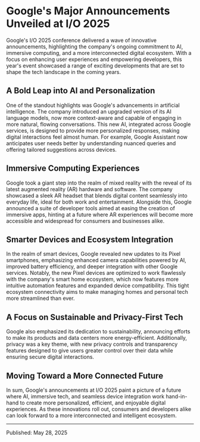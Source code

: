 # Google's Major Announcements Unveiled at I/O 2025

Google's I/O 2025 conference delivered a wave of innovative announcements, highlighting the company's ongoing commitment to AI, immersive computing, and a more interconnected digital ecosystem. With a focus on enhancing user experiences and empowering developers, this year's event showcased a range of exciting developments that are set to shape the tech landscape in the coming years.

## A Bold Leap into AI and Personalization

One of the standout highlights was Google's advancements in artificial intelligence. The company introduced an upgraded version of its AI language models, now more context-aware and capable of engaging in more natural, flowing conversations. This new AI, integrated across Google services, is designed to provide more personalized responses, making digital interactions feel almost human. For example, Google Assistant now anticipates user needs better by understanding nuanced queries and offering tailored suggestions across devices.

## Immersive Computing Experiences

Google took a giant step into the realm of mixed reality with the reveal of its latest augmented reality (AR) hardware and software. The company showcased a sleek AR headset that blends digital content seamlessly into everyday life, ideal for both work and entertainment. Alongside this, Google announced a suite of developer tools aimed at easing the creation of immersive apps, hinting at a future where AR experiences will become more accessible and widespread for consumers and businesses alike.

## Smarter Devices and Ecosystem Integration

In the realm of smart devices, Google revealed new updates to its Pixel smartphones, emphasizing enhanced camera capabilities powered by AI, improved battery efficiency, and deeper integration with other Google services. Notably, the new Pixel devices are optimized to work flawlessly with the company's smart home ecosystem, which now features more intuitive automation features and expanded device compatibility. This tight ecosystem connectivity aims to make managing homes and personal tech more streamlined than ever.

## A Focus on Sustainable and Privacy-First Tech

Google also emphasized its dedication to sustainability, announcing efforts to make its products and data centers more energy-efficient. Additionally, privacy was a key theme, with new privacy controls and transparency features designed to give users greater control over their data while ensuring secure digital interactions.

## Moving Toward a More Connected Future

In sum, Google's announcements at I/O 2025 paint a picture of a future where AI, immersive tech, and seamless device integration work hand-in-hand to create more personalized, efficient, and enjoyable digital experiences. As these innovations roll out, consumers and developers alike can look forward to a more interconnected and intelligent ecosystem.

---

Published: May 28, 2025
